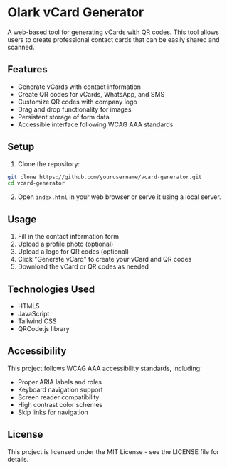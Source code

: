 # Olark vCard Generator

A web-based tool for generating vCards with QR codes. This tool allows users to create professional contact cards that can be easily shared and scanned.

## Features

- Generate vCards with contact information
- Create QR codes for vCards, WhatsApp, and SMS
- Customize QR codes with company logo
- Drag and drop functionality for images
- Persistent storage of form data
- Accessible interface following WCAG AAA standards

## Setup

1. Clone the repository:
```bash
git clone https://github.com/yourusername/vcard-generator.git
cd vcard-generator
```

2. Open `index.html` in your web browser or serve it using a local server.

## Usage

1. Fill in the contact information form
2. Upload a profile photo (optional)
3. Upload a logo for QR codes (optional)
4. Click "Generate vCard" to create your vCard and QR codes
5. Download the vCard or QR codes as needed

## Technologies Used

- HTML5
- JavaScript
- Tailwind CSS
- QRCode.js library

## Accessibility

This project follows WCAG AAA accessibility standards, including:
- Proper ARIA labels and roles
- Keyboard navigation support
- Screen reader compatibility
- High contrast color schemes
- Skip links for navigation

## License

This project is licensed under the MIT License - see the LICENSE file for details. 